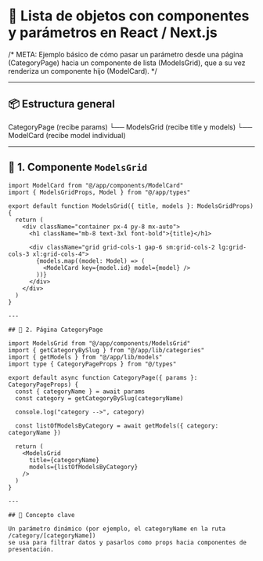 # 🧩 Lista de objetos con componentes y parámetros en React / Next.js

/*
META: Ejemplo básico de cómo pasar un parámetro desde una página (CategoryPage)
hacia un componente de lista (ModelsGrid), que a su vez renderiza un componente hijo (ModelCard).
*/

---

## 📦 Estructura general

CategoryPage (recibe params)
└── ModelsGrid (recibe title y models)
└── ModelCard (recibe model individual)

---

## 📄 1. Componente `ModelsGrid`

```tsx
import ModelCard from "@/app/components/ModelCard"
import { ModelsGridProps, Model } from "@/app/types"

export default function ModelsGrid({ title, models }: ModelsGridProps) {
  return (
    <div className="container px-4 py-8 mx-auto">
      <h1 className="mb-8 text-3xl font-bold">{title}</h1>

      <div className="grid grid-cols-1 gap-6 sm:grid-cols-2 lg:grid-cols-3 xl:grid-cols-4">
        {models.map((model: Model) => (
          <ModelCard key={model.id} model={model} />
        ))}
      </div>
    </div>
  )
}

---

## 📄 2. Página CategoryPage 

import ModelsGrid from "@/app/components/ModelsGrid"
import { getCategoryBySlug } from "@/app/lib/categories"
import { getModels } from "@/app/lib/models"
import type { CategoryPageProps } from "@/types"

export default async function CategoryPage({ params }: CategoryPageProps) {
  const { categoryName } = await params
  const category = getCategoryBySlug(categoryName)

  console.log("category -->", category)

  const listOfModelsByCategory = await getModels({ category: categoryName })

  return (
    <ModelsGrid
      title={categoryName}
      models={listOfModelsByCategory}
    />
  )
}

--- 

## 🧠 Concepto clave

Un parámetro dinámico (por ejemplo, el categoryName en la ruta /category/[categoryName])
se usa para filtrar datos y pasarlos como props hacia componentes de presentación. 

